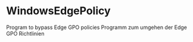 # WindowsEdgePolicy
Program to bypass Edge GPO policies                  Programm zum umgehen der Edge GPO Richtlinien
